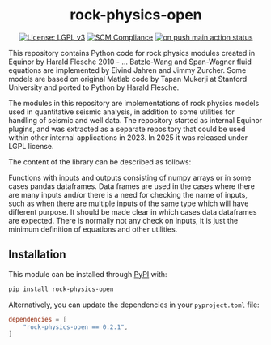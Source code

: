 <div align="center">

# rock-physics-open

[![License: LGPL v3][license-badge]][license]
[![SCM Compliance][scm-compliance-badge]][scm-compliance]
[![on push main action status][on-push-main-action-badge]][on-push-main-action]

</div>

This repository contains Python code for rock physics modules created in Equinor by
Harald Flesche 2010 - ... Batzle-Wang and Span-Wagner fluid equations are implemented
by Eivind Jahren and Jimmy Zurcher. Some models are based on original Matlab code
by Tapan Mukerji at Stanford University and ported to Python by Harald Flesche.

The modules in this repository are implementations of rock physics models
used in quantitative seismic analysis, in addition to some utilities for handling
of seismic and well data. The repository started as internal Equinor plugins, and was
extracted as a separate repository that could be used within other internal applications
in 2023. In 2025 it was released under LGPL license.

The content of the library can be described as follows:

Functions with inputs and outputs consisting of numpy arrays or in some
cases pandas dataframes. Data frames are used in the cases where there are
many inputs and/or there is a need for checking the name of inputs, such
as when there are multiple inputs of the same type which will have
different purpose. It should be made clear in which cases data dataframes
are expected.
There is normally not any check on inputs, it is just the minimum
definition of equations and other utilities.


## Installation

This module can be installed through [PyPI](https://pypi.org/project/rock-physics-open/) with:

```sh
pip install rock-physics-open
```

Alternatively, you can update the dependencies in your `pyproject.toml` file:

<!-- x-release-please-start-version -->
```toml
dependencies = [
    "rock-physics-open == 0.2.1",
]
```
<!-- x-release-please-end-version -->

<!-- External Links -->
[scm-compliance]: https://developer.equinor.com/governance/scm-policy/
[scm-compliance-badge]: https://scm-compliance-api.radix.equinor.com/repos/equinor/rock-physics-open/badge
[license]: https://www.gnu.org/licenses/lgpl-3.0
[license-badge]: https://img.shields.io/badge/License-LGPL_v3-blue.svg
[on-push-main-action]: https://github.com/equinor/rock-physics-open/actions/workflows/on-push-main.yaml
[on-push-main-action-badge]:  https://github.com/equinor/rock-physics-open/actions/workflows/on-push-main.yaml/badge.svg
